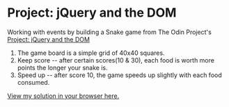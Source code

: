 # Project: jQuery and the DOM

Working with events by building a Snake game from The Odin Project's [Project: jQuery and the DOM](http://www.theodinproject.com/courses/javascript-and-jquery/lessons/jquery-and-the-dom)

1. The game board is a simple grid of 40x40 squares.
2. Keep score -- after certain scores(10 & 30), each food is worth more points the longer your snake is.
3. Speed up -- after score 10, the game speeds up slightly with each food consumed.

[View my solution in your browser here.](http://htmlpreview.github.io/?https://github.com/StefanieWang/jQuery-snake-game/blob/master/snake-index.html)
